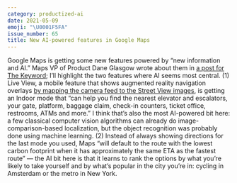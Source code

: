 ```yaml
---
category: productized-ai
date: 2021-05-09
emoji: "\U0001F5FA"
issue_number: 65
title: New AI-powered features in Google Maps
---
```


Google Maps is getting some new features powered by “new information and AI.” Maps VP of Product Dane Glasgow wrote about them in [a post for The Keyword](https://blog.google/products/maps/redefining-what-map-can-be-new-information-and-ai/?utm_campaign=Dynamically%20Typed&utm_medium=email&utm_source=Revue%20newsletter); I’ll highlight the two features where AI seems most central.
(1) Live View, a mobile feature that shows augmented reality navigation overlays [by mapping the camera feed to the Street View images](https://ai.googleblog.com/2019/02/using-global-localization-to-improve.html?utm_campaign=Dynamically%20Typed&utm_medium=email&utm_source=Revue%20newsletter), is getting an Indoor mode that “can help you find the nearest elevator and escalators, your gate, platform, baggage claim, check-in counters, ticket office, restrooms, ATMs and more.” I think that’s also the most AI-powered bit here: a few classical computer vision algorithms can already do image-comparison-based localization, but the object recognition was probably done using machine learning.
(2) Instead of always showing directions for the last mode you used, Maps “will default to the route with the lowest carbon footprint when it has approximately the same ETA as the fastest route” — the AI bit here is that it learns to rank the options by what you’re likely to take yourself and by what’s popular in the city you’re in: cycling in Amsterdam or the metro in New York.